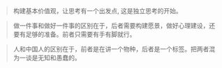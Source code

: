 >构建基本价值观，让思考有一个出发点, 这是独立思考的开始。

>做一件事和做好一件事的区别在于，后者需要构建愿景，做好心理建设，还要有足够的准备。前者只需要有手有脚就行。

>人和中国人的区别在于，前者是在讲一个物种，后者是一个标签。把两者混为一谈是无知和愚蠢的。
